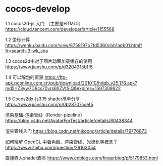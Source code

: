 # cocos-develop

1.1	cocos2d-js 入门 （主要是HTML5）
https://cloud.tencent.com/developer/article/1155588


1.2	坐标计算
https://wenku.baidu.com/view/8758197b7fd5360cbb1adb01.html?fr=search-3-wk_sea

1.3	cocos2d中对于图片动画加载缓存的使用
https://www.jianshu.com/p/d3204315b1f6

1.4	可以解包的资源
https://ftp-apk.pconline.com.cn/pub/download/201010/hdqb_v25.176.apk?md5=Z3yw7D6cs70vrs6hZVtSiQ&expires=1597309622

1.5	Cocos2dx-js3.15 shader简单分享
https://www.jianshu.com/p/0b28707acef5

渲染基础-渲染管线（Render-pipeline）
https://blog.csdn.net/AvatarForTest/article/details/80438344

渲染管线入门
https://blog.csdn.net/nikoong/article/details/79776873

如何理解 OpenGL 中着色器、渲染管线、光栅化等概念？
https://www.zhihu.com/question/29163054

直接嵌入shader脚本
https://www.cnblogs.com/fingerblog/p/5179853.html
